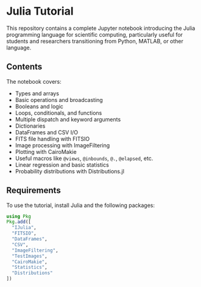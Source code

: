 # Julia Tutorial

This repository contains a complete Jupyter notebook introducing the Julia programming language for scientific computing, particularly useful for students and researchers transitioning from Python, MATLAB, or other language.

## Contents

The notebook covers:

- Types and arrays
- Basic operations and broadcasting
- Booleans and logic
- Loops, conditionals, and functions
- Multiple dispatch and keyword arguments
- Dictionaries
- DataFrames and CSV I/O
- FITS file handling with FITSIO
- Image processing with ImageFiltering
- Plotting with CairoMakie
- Useful macros like `@views`, `@inbounds`, `@.`, `@elapsed`, etc.
- Linear regression and basic statistics
- Probability distributions with Distributions.jl

## Requirements

To use the tutorial, install Julia and the following packages:

```julia
using Pkg
Pkg.add([
  "IJulia",
  "FITSIO",
  "DataFrames",
  "CSV",
  "ImageFiltering",
  "TestImages",
  "CairoMakie",
  "Statistics",
  "Distributions"
])
